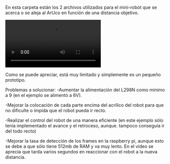 
En esta carpeta están los 2 archivos utilizados para el mini-robot que se acerca o se aleja al ArUco en función de una distancia objetivo.

![Vídeo](https://github.com/cascajo3/EurobotOpenCV/blob/main/arduinoRaspAruco/vid.mp4)

Como se puede apreciar, está muy limitado y simplemente es un pequeño prototipo.

Problemas a solucionar:
-Aumentar la alimentación del L298N como mínimo a 9 (en el ejemplo se alimentó a 6V).

-Mejorar la colocación de cada parte encima del acrílico del robot para que no dificulte o impida que el robot pueda ir recto.

-Realizar el control del robot de una manera eficiente (en este ejemplo sólo tenía implementado el avance y el retroceso, aunque. tampoco conseguía ir del todo recto)

-Mejorar la tasa de detección de los frames en la raspberry pi, aunque esto se debe a que sólo tiene 512mb de RAM y va muy lento. En el vídeo se aprecia que tarda varios segundos en reaccionar con el robot a la nueva distancia.


